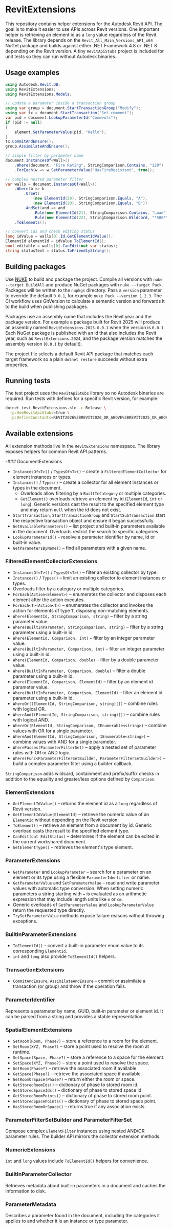 # RevitExtensions

This repository contains helper extensions for the Autodesk Revit API. The goal is to make it easier to use APIs across Revit versions. One important helper is retrieving an element id as a `long` value regardless of the Revit release. The library depends on the `Revit_All_Main_Versions_API_x64` NuGet package and builds against either .NET Framework 4.8 or .NET 8 depending on the Revit version. A tiny `RevitApiStubs` project is included for unit tests so they can run without Autodesk binaries.

## Usage examples

```csharp
using Autodesk.Revit.DB;
using RevitExtensions;
using RevitExtensions.Models;

// update a parameter inside a transaction group
using var group = document.StartTransactionGroup("Modify");
using var tx = document.StartTransaction("Set comment");
var pid = document.LookupParameterId("Comments");
if (pid != null)
{
    element.SetParameterValue(pid, "Hello");
}
tx.CommitAndEnsure();
group.AssimilateAndEnsure();

// simple filter by parameter name
document.InstancesOf<Wall>()
    .Where(document, "Fire Rating", StringComparison.Contains, "120")
    .ForEach(w => w.SetParameterValue("HasFireResistant", true));

// complex nested parameter filter
var walls = document.InstancesOf<Wall>()
    .Where(b => b
        .OrSet(
            (new ElementId(20), StringComparison.Equals, "A"),
            (new ElementId(20), StringComparison.Equals, "B"))
        .AndSet(and => and
            .Rule(new ElementId(21), StringComparison.Contains, "Load")
            .Rule(new ElementId(22), StringComparison.Wildcard, "*500*")))
    .ToElements();

// convert ids and check editing status
long idValue = walls[0].Id.GetElementIdValue();
ElementId elementId = idValue.ToElementId();
bool editable = walls[0].CanEdit(out var status);
string statusText = status.ToFriendlyString();
```


## Building packages

Use [NUKE](https://nuke.build) to build and package the project. Compile all
versions with `nuke --target BuildAll` and produce NuGet packages with
`nuke --target Pack`. Packages will be written to the `nupkgs` directory. Pass a
`version` parameter to override the default `0.0.1`, for example
`nuke Pack --version 1.2.3`. The CI workflow uses GitVersion to calculate a
semantic version and forwards it to the build when publishing packages.

Packages use an assembly name that includes the Revit year and the package
version. For example a package built for Revit 2025 will produce an assembly
named `RevitExtensions.2025.0.0.1` when the version is `0.0.1`.
Each NuGet package is published with an id that also includes the Revit year,
such as `RevitExtensions.2024`, and the package version matches the assembly
version (`0.0.1` by default).

The project file selects a default Revit API package that matches each target
framework so a plain `dotnet restore` succeeds without extra properties.

## Running tests

The test project uses the `RevitApiStubs` library so no Autodesk binaries are
required. Run tests with defines for a specific Revit version, for example:

```bash
dotnet test RevitExtensions.sln -c Release \
  -p:UseRevitApiStubs=true \
  -p:DefineConstants=REVIT2026%3BREVIT2026_OR_ABOVE%3BREVIT2025_OR_ABOVE%3BREVIT2024_OR_ABOVE
```

## Available extensions

All extension methods live in the `RevitExtensions` namespace.
The library exposes helpers for common Revit API patterns.

-### DocumentExtensions

- `InstancesOf<T>()` / `TypesOf<T>()` – create a `FilteredElementCollector` for
  element instances or types.
- `Instances()` / `Types()` – create a collector for all element instances or
  types in the document.
  - Overloads allow filtering by a `BuiltInCategory` or multiple categories.
  - `GetElement()` overloads retrieve an element by id (`ElementId`, `int` or `long`).
    Generic versions cast the result to the specified element type and may return
    `null` when the id does not exist.
- `StartTransaction`, `StartTransactionGroup` and `StartSubTransaction` start
  the respective transaction object and ensure it began successfully.
- `GetAvailableParameters()` – list project and built‑in parameters available in
  the document. Overloads restrict the search to specific categories.
- `LookupParameterId()` – resolve a parameter identifier by name, id or
  built‑in value.
- `GetParametersByName()` – find all parameters with a given name.

### FilteredElementCollectorExtensions

- `InstancesOf<T>()` / `TypesOf<T>()` – filter an existing collector by type.
- `Instances()` / `Types()` – limit an existing collector to element instances
  or types.
- Overloads filter by a category or multiple categories.
- `ForEach(Action<Element>)` – enumerates the collector and disposes each
  element after the action executes.
- `ForEach<T>(Action<T>)` – enumerates the collector and invokes the action
  for elements of type `T`, disposing non-matching elements.
- `Where(ElementId, StringComparison, string)` – filter by a string parameter value.
- `Where(BuiltInParameter, StringComparison, string)` – filter by a string parameter using a built-in id.
- `Where(ElementId, Comparison, int)` – filter by an integer parameter value.
- `Where(BuiltInParameter, Comparison, int)` – filter an integer parameter using a built-in id.
- `Where(ElementId, Comparison, double)` – filter by a double parameter value.
- `Where(BuiltInParameter, Comparison, double)` – filter a double parameter using a built-in id.
- `Where(ElementId, Comparison, ElementId)` – filter by an element id parameter value.
- `Where(BuiltInParameter, Comparison, ElementId)` – filter an element id parameter using a built-in id.
- `WhereOr((ElementId, StringComparison, string)[])` – combine rules with logical OR.
- `WhereAnd((ElementId, StringComparison, string)[])` – combine rules with logical AND.
- `WhereOr(ElementId, StringComparison, IEnumerable<string>)` – combine values with OR for a single parameter.
- `WhereAnd(ElementId, StringComparison, IEnumerable<string>)` – combine values with AND for a single parameter.
- `WherePasses(ParameterFilterSet)` – apply a nested set of parameter rules with OR or AND logic.
- `Where(Func<ParameterFilterSetBuilder, ParameterFilterSetBuilder>)` – build a complex parameter filter using a builder callback.

`StringComparison` adds wildcard, containment and prefix/suffix checks in addition to the equality and greater/less options defined by `Comparison`.

### ElementExtensions

- `GetElementIdValue()` – returns the element id as a `long` regardless of
  Revit version.
- `GetElementIdValue(ElementId)` – retrieve the numeric value of an
  `ElementId` without depending on the Revit version.
- `ToElement()` – retrieve an element from a document by id. Generic overload
  casts the result to the specified element type.
- `CanEdit(out EditStatus)` – determines if the element can be edited in the
  current workshared document.
- `GetElementType()` – retrieves the element's type element.

### ParameterExtensions

- `GetParameter` and `LookupParameter` – search for a parameter on an element or
  its type using a flexible `ParameterIdentifier` or name.
- `GetParameterValue` and `SetParameterValue` – read and write parameter values
  with automatic type conversion. When setting numeric parameters a string
  starting with `=` is evaluated as an arithmetic expression that may include
  length units like `m` or `cm`.
- Generic overloads of `GetParameterValue` and `LookupParameterValue` return the
  requested type directly.
- `TrySetParameterValue` methods expose failure reasons without throwing
  exceptions.

### BuiltInParameterExtensions

- `ToElementId()` – convert a built-in parameter enum value to its corresponding `ElementId`.
- `int` and `long` also provide `ToElementId()` helpers.

### TransactionExtensions

- `CommitAndEnsure`, `AssimilateAndEnsure` – commit or assimilate a transaction
  (or group) and throw if the operation fails.

### ParameterIdentifier

Represents a parameter by name, GUID, built‑in parameter or element id. It can
be parsed from a string and provides a stable representation.

### SpatialElementExtensions

- `SetRoom(Room, Phase?)` – store a reference to a room for the element.
- `SetRoom(XYZ, Phase?)` – store a point used to resolve the room at runtime.
- `SetSpace(Space, Phase?)` – store a reference to a space for the element.
- `SetSpace(XYZ, Phase?)` – store a point used to resolve the space.
- `GetRoom(Phase?)` – retrieve the associated room if available.
- `GetSpace(Phase?)` – retrieve the associated space if available.
- `GetRoomOrSpace(Phase?)` – return either the room or space.
- `GetStoredRoomIds()` – dictionary of phase to stored room id.
- `GetStoredSpaceIds()` – dictionary of phase to stored space id.
- `GetStoredRoomPoints()` – dictionary of phase to stored room point.
- `GetStoredSpacePoints()` – dictionary of phase to stored space point.
- `HasStoredRoomOrSpace()` – returns true if any association exists.

### ParameterFilterSetBuilder and ParameterFilterSet

Compose complex `ElementFilter` instances using nested AND/OR parameter rules.
The builder API mirrors the collector extension methods.

### NumericExtensions

`int` and `long` values include `ToElementId()` helpers for convenience.

### BuiltInParameterCollector

Retrieves metadata about built‑in parameters in a document and caches the
information to disk.

### ParameterMetadata

Describes a parameter found in the document, including the categories it applies
to and whether it is an instance or type parameter.

